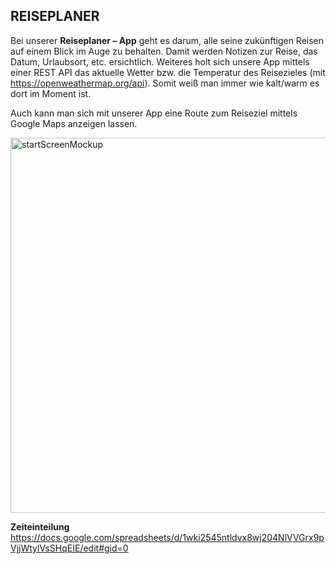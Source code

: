 
## REISEPLANER
Bei unserer **Reiseplaner – App** geht es darum, alle seine zukünftigen Reisen auf einem Blick im Auge zu behalten. Damit werden Notizen zur Reise, das Datum, Urlaubsort, etc. ersichtlich.
Weiteres holt sich unsere App mittels einer REST API das aktuelle Wetter bzw. die Temperatur des Reisezieles (mit https://openweathermap.org/api). Somit weiß man immer wie kalt/warm es dort im Moment ist.  

Auch kann man sich mit unserer App eine Route zum Reiseziel mittels Google Maps anzeigen lassen.
 

<img width="600" alt="startScreenMockup" src="https://user-images.githubusercontent.com/55433990/84067504-c3653f80-a9c7-11ea-91f1-f1806e20b708.png">

**Zeiteinteilung**
https://docs.google.com/spreadsheets/d/1wki2545ntldvx8wj204NlVVGrx9pVjjWtylVsSHqEIE/edit#gid=0
